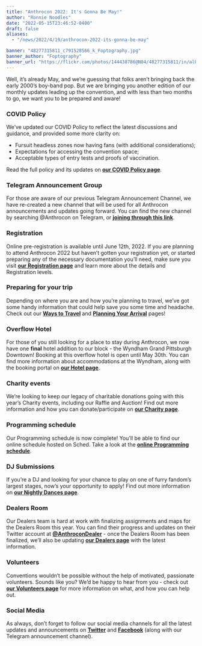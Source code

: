 ```yaml
---
title: "Anthrocon 2022: It's Gonna Be May!"
author: "Ronnie Noodles"
date: "2022-05-15T23:46:52-0400"
draft: false
aliases:
  - "/news/2022/4/19/anthrocon-2022-its-gonna-be-may"

banner: "48277315811_c791528566_k_Foptography.jpg"
banner_author: "Foptography"
banner_url: "https://flickr.com/photos/144438786@N04/48277315811/in/album-72157709625752437/"
---
```


Well, it’s already May, and we’re guessing that folks aren’t bringing back the early 2000’s boy-band pop. But we are bringing you another edition of our monthly updates leading up the convention, and with less than two months to go, we want you to be prepared and aware!

### COVID Policy

We’ve updated our COVID Policy to reflect the latest discussions and guidance, and provided some more clarity on:

- Fursuit headless zones now having fans (with additional considerations);
- Expectations for accessing the convention space;
- Acceptable types of entry tests and proofs of vaccination.

Read the full policy and its updates on [**our COVID Policy page**](/covidpolicy).

### Telegram Announcement Group

For those are aware of our previous Telegram Announcement Channel, we have re-created a new channel that will be used for all Anthrocon announcements and updates going forward. You can find the new channel by searching @Anthrocon on Telegram, or [**joining through this link**](https://t.me/Anthrocon).

### Registration

Online pre-registration is available until June 12th, 2022. If you are planning to attend Anthrocon 2022 but haven’t gotten your registration yet, or started preparing any of the necessary documentation you’ll need, make sure you visit [**our Registration page**](/registration) and learn more about the details and Registration levels.

### Preparing for your trip

Depending on where you are and how you’re planning to travel, we’ve got some handy information that could help save you some time and headache. Check out our [**Ways to Travel**](/getting-to-anthrocon) and [**Planning Your Arrival**](/planning-your-arrival) pages!

### Overflow Hotel

For those of you still looking for a place to stay during Anthrocon, we now have one **final** hotel addition to our block - the Wyndham Grand Pittsburgh Downtown! Booking at this overflow hotel is open until May 30th. You can find more information about accommodations at the Wyndham, along with the booking portal on [**our Hotel page**](/hotel).

### Charity events

We’re looking to keep our legacy of charitable donations going with this year’s Charity events, including our Raffle and Auction! Find out more information and how you can donate/participate on [**our Charity page**](/charity).

### Programming schedule

Our Programming schedule is now complete! You’ll be able to find our online schedule hosted on Sched. Take a look at the [**online Programming schedule**](https://anthrocon2022.sched.com).

### DJ Submissions

If you’re a DJ and looking for your chance to play on one of furry fandom’s largest stages, now’s your opportunity to apply! Find out more information on [**our Nightly Dances page**](/dances).

### Dealers Room

Our Dealers team is hard at work with finalizing assignments and maps for the Dealers Room this year. You can find their progress and updates on their Twitter account at [**@AnthroconDealer**](https://twitter.com/AnthroconDealer) - once the Dealers Room has been finalized, we’ll also be updating [**our Dealers page**](/dealers-room) with the latest information.

### Volunteers

Conventions wouldn’t be possible without the help of motivated, passionate volunteers. Sounds like you? We’d be happy to hear from you - check out [**our Volunteers page**](https://www.anthrocon.org/volunteer) for more information on what, and how you can help out.

### Social Media

As always, don’t forget to follow our social media channels for all the latest updates and announcements on [**Twitter**](https://twitter.com/anthrocon) and [**Facebook**](https://www.facebook.com/Anthrocon) (along with our Telegram announcement channel).
